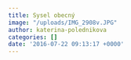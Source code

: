 ```yaml
---
title: Sysel obecný
image: "/uploads/IMG_2908v.JPG"
author: katerina-polednikova
categories: []
date: '2016-07-22 09:13:17 +0000'
---
```


